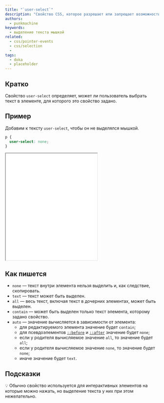 ```yaml
---
title: "`user-select`"
description: "Свойство CSS, которое разрешает или запрещает возможность выбора текста."
authors:
  - punkmachine
keywords:
  - выделение текста мышкой
related:
  - css/pointer-events
  - css/selection
  -
tags:
  - doka
  - placeholder
---
```


## Кратко

Свойство `user-select` определяет, может ли пользователь выбрать текст в элементе, для которого это свойство задано.

## Пример

Добавим к тексту `user-select`, чтобы он не выделялся мышкой.

```css
p {
  user-select: none;
}
```

<iframe title="Свойство user-select" src="demos/user-select/" height="350"></iframe>

## Как пишется

- `none` — текст внутри элемента нельзя выделить и, как следствие, скопировать.
- `text` — текст может быть выделен.
- `all` — весь текст, включая текст в дочерних элементах, может быть выделен.
- `contain` — может быть выделен только текст элемента, которому задано свойство.
- `auto` — значение вычисляется в зависимости от элемента:
  - для редактируемого элемента значение будет `contain`;
  - для псевдоэлементов [`::before`](/css/before/) и [`::after`](/css/after/) значение будет `none`;
  - если у родителя вычисляемое значение `all`, то значение будет `all`;
  - если у родителя вычисляемое значение `none`, то значение будет `none`;
  - иначе значение будет `text`.

## Подсказки

💡 Обычно свойство используется для интерактивных элементов на которые можно нажать, но выделение текста у них при этом нежелательно.
